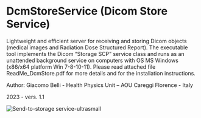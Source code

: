 # DcmStoreService  (Dicom Store Service)

Lightweight and efficient server for receiving and storing Dicom objects (medical images and Radiation Dose Structured Report).
The executable tool implements the Dicom “Storage SCP” service class and runs as an unattended background service on computers with OS MS Windows (x86/x64 platform Win 7-8-10-11).
Please read attached file ReadMe_DcmStore.pdf for more details and for the installation instructions.

Author: Giacomo Belli -
Health Physics Unit – AOU Careggi
Florence - Italy

2023 - vers. 1.1

![Send-to-storage service-ultrasmall](https://github.com/giacbli/DcmStoreService/assets/15181782/d3c31ce8-046b-45f6-831f-87aec9ed98c1)
